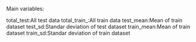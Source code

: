 Main variables:

total_test:All test data
total_train_:All train data
test_mean:Mean of train dataset
test_sd:Standar deviation of test dataset
train_mean:Mean of train dataset
train_sd:Standar deviation of train dataset
